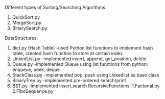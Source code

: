 Different types of Sorting/Searching Algorithms
1. QuickSort.py
2. MergeSort.py
3. BinarySearch.py

DataStructures:
1. dict.py (Hash Table)
    -used Python list functions to implement hash table, created hash function to store
    at certain index
2. LinkedList.py
    -implemented insert, append, get_position, delete
3. Queue.py
    -implemented Queue using list functions from python: enqueue, peek, deque
4. StackClass.py
    -implemented pop, push using Linkedlist as base class
5. BinaryTree.py
    -implemented pre-ordered search/print
6. BST.py
    -implemented insert,search
RecursiveFunctions:
1.Factorial.py
2.FiboSequence.py